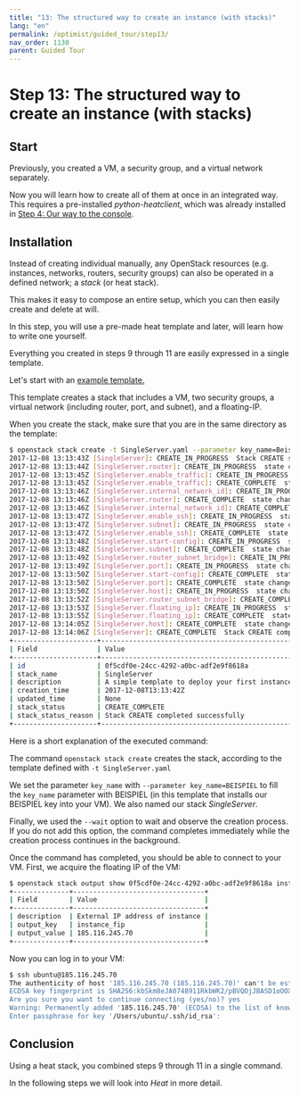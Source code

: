 ```yaml
---
title: "13: The structured way to create an instance (with stacks)"
lang: "en"
permalink: /optimist/guided_tour/step13/
nav_order: 1130
parent: Guided Tour
---
```


# Step 13: The structured way to create an instance (with stacks)

## Start

Previously, you created a VM, a security group, and a virtual network separately.

Now you will learn how to create all of them at once in an integrated way. This requires a pre-installed *python-heatclient*, which was already installed in [Step 4: Our way to the console](/optimist/guided_tour/step04/).

## Installation

Instead of creating individual manually, any OpenStack resources (e.g. instances, networks, routers, security groups) can also be operated in a defined network; a *stack* (or heat stack).

This makes it easy to compose an entire setup, which you can then easily create
and delete at will.

In this step, you will use a pre-made heat template and later, will learn how to
write one yourself.

Everything you created in steps 9 through 11 are easily expressed in a
single template.

Let's start with an [example template.](https://github.com/innovocloud/openstack_examples/tree/master/heat/templates)

This template creates a stack that includes a VM, two security groups, a
virtual network (including router, port, and subnet), and a floating-IP.

When you create the stack, make sure that you are in the same directory as
the template:

```bash
$ openstack stack create -t SingleServer.yaml --parameter key_name=Beispiel SingleServer --wait
2017-12-08 13:13:43Z [SingleServer]: CREATE_IN_PROGRESS  Stack CREATE started
2017-12-08 13:13:44Z [SingleServer.router]: CREATE_IN_PROGRESS  state changed
2017-12-08 13:13:45Z [SingleServer.enable_traffic]: CREATE_IN_PROGRESS  state changed
2017-12-08 13:13:45Z [SingleServer.enable_traffic]: CREATE_COMPLETE  state changed
2017-12-08 13:13:46Z [SingleServer.internal_network_id]: CREATE_IN_PROGRESS  state changed
2017-12-08 13:13:46Z [SingleServer.router]: CREATE_COMPLETE  state changed
2017-12-08 13:13:46Z [SingleServer.internal_network_id]: CREATE_COMPLETE  state changed
2017-12-08 13:13:47Z [SingleServer.enable_ssh]: CREATE_IN_PROGRESS  state changed
2017-12-08 13:13:47Z [SingleServer.subnet]: CREATE_IN_PROGRESS  state changed
2017-12-08 13:13:47Z [SingleServer.enable_ssh]: CREATE_COMPLETE  state changed
2017-12-08 13:13:48Z [SingleServer.start-config]: CREATE_IN_PROGRESS  state changed
2017-12-08 13:13:48Z [SingleServer.subnet]: CREATE_COMPLETE  state changed
2017-12-08 13:13:49Z [SingleServer.router_subnet_bridge]: CREATE_IN_PROGRESS  state changed
2017-12-08 13:13:49Z [SingleServer.port]: CREATE_IN_PROGRESS  state changed
2017-12-08 13:13:50Z [SingleServer.start-config]: CREATE_COMPLETE  state changed
2017-12-08 13:13:50Z [SingleServer.port]: CREATE_COMPLETE  state changed
2017-12-08 13:13:50Z [SingleServer.host]: CREATE_IN_PROGRESS  state changed
2017-12-08 13:13:52Z [SingleServer.router_subnet_bridge]: CREATE_COMPLETE  state changed
2017-12-08 13:13:53Z [SingleServer.floating_ip]: CREATE_IN_PROGRESS  state changed
2017-12-08 13:13:55Z [SingleServer.floating_ip]: CREATE_COMPLETE  state changed
2017-12-08 13:14:05Z [SingleServer.host]: CREATE_COMPLETE  state changed
2017-12-08 13:14:06Z [SingleServer]: CREATE_COMPLETE  Stack CREATE completed successfully
+---------------------+-------------------------------------------------+
| Field               | Value                                           |
+---------------------+-------------------------------------------------+
| id                  | 0f5cdf0e-24cc-4292-a0bc-adf2e9f8618a            |
| stack_name          | SingleServer                                    |
| description         | A simple template to deploy your first instance |
| creation_time       | 2017-12-08T13:13:42Z                            |
| updated_time        | None                                            |
| stack_status        | CREATE_COMPLETE                                 |
| stack_status_reason | Stack CREATE completed successfully             |
+---------------------+-------------------------------------------------+
```

Here is a short explanation of the executed command:

The command `openstack stack create` creates the stack, according to the
template defined with `-t SingleServer.yaml`

We set the parameter `key_name` with `--parameter key_name=BEISPIEL` to
fill the `key_name` parameter with BEISPIEL (in this template that installs our BEISPIEL key into your VM). We also named our stack
*SingleServer*.

Finally, we used the `--wait` option to wait and observe the creation
process. If you do not add this option, the command completes
immediately while the creation process continues in the background.

Once the command has completed, you should be able to connect to your VM. First,
we acquire the floating IP of the VM:

```bash
$ openstack stack output show 0f5cdf0e-24cc-4292-a0bc-adf2e9f8618a instance_fip
+--------------+---------------------------------+
| Field        | Value                           |
+--------------+---------------------------------+
| description  | External IP address of instance |
| output_key   | instance_fip                    |
| output_value | 185.116.245.70                  |
+--------------+---------------------------------+
```

Now you can log in to your VM:

```bash
$ ssh ubuntu@185.116.245.70
The authenticity of host '185.116.245.70 (185.116.245.70)' can't be established.
ECDSA key fingerprint is SHA256:kbSkm8eJA0748911RkbWK2/pBVQOjJBASD1oOOXalk.
Are you sure you want to continue connecting (yes/no)? yes
Warning: Permanently added '185.116.245.70' (ECDSA) to the list of known hosts.
Enter passphrase for key '/Users/ubuntu/.ssh/id_rsa':
```

## Conclusion

Using a heat stack, you combined steps 9 through 11 in a single command.

In the following steps we will look into *Heat* in more detail.
